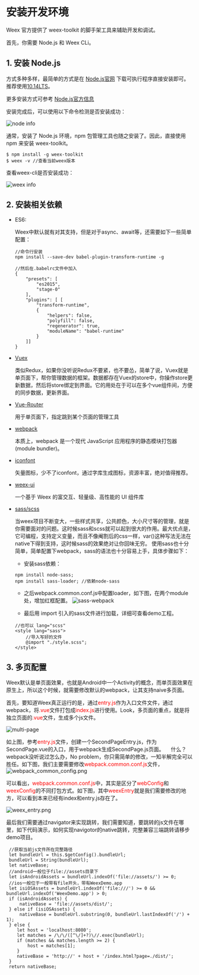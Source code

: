 # 安装开发环境
Weex 官方提供了 weex-toolkit 的脚手架工具来辅助开发和调试。

首先，你需要 Node.js 和 Weex CLi。

## 1. 安装 Node.js

  方式多种多样，最简单的方式是在 [Node.js官网](https://nodejs.org/) 下载可执行程序直接安装即可。推荐使用[10.14LTS](https://nodejs.org/dist/v10.14.1/node-v10.14.1-x64.msi)。

  更多安装方式可参考 [Node.js官方信息](https://nodejs.org/en/download/)

  安装完成后，可以使用以下命令检测是否安装成功：
  
  ![node info](resource/node_version.png)

  通常，安装了 Node.js 环境，npm 包管理工具也随之安装了。因此，直接使用 npm 来安装 weex-toolkit。
  ```
  $ npm install -g weex-toolkit
  $ weex -v //查看当前weex版本
  ```

  查看weex-cli是否安装成功：

  ![weex info](resource/weex_info.png)

## 2. 安装相关依赖
- ES6:
	
	Weex中默认就有对其支持，但是对于async、await等，还需要如下一些简单配置：
	
	```
	//命令行安装
	npm install --save-dev babel-plugin-transform-runtime -g
	
	//然后在.babelrc文件中加入
	{
		"presets": [
			"es2015",
			"stage-0"
		],
		"plugins": [ [
			"transform-runtime",
			{
				"helpers": false,
				"polyfill": false,
				"regenerator": true,
				"moduleName": "babel-runtime"
			}
		]]
	}
	```

- [Vuex](https://vuex.vuejs.org/zh/)

	类似Redux，如果你没听说Redux不要紧，也不要怂，简单了说，Vuex就是单页面下，帮你管理数据的框架。数据都存在Vuex的store中，你操作store更新数据，然后将store绑定到界面。它的用处在于可以在多个vue组件间，方便的同步数据，更新界面。
	
- [Vue-Router](https://router.vuejs.org/zh/) 
	
	用于单页面下，指定跳到某个页面的管理工具
	
- [webpack](https://www.webpackjs.com/)

	本质上，webpack 是一个现代 JavaScript 应用程序的静态模块打包器(module bundler)。

- [iconfont](http://www.iconfont.cn/)

	矢量图标，少不了iconfont，通过字库生成图标，资源丰富，绝对值得推荐。
	
- [weex-ui](https://github.com/alibaba/weex-ui)

	一个基于 Weex 的富交互、轻量级、高性能的 UI 组件库
	
- [sass/scss](https://www.sasscss.com/docs/)

	当weex项目不断变大，一些样式共享，公共颜色，大小尺寸等的管理，就是你需要面对的问题。这时候sass和scss就可以起到很大的作用。最大优点是，它可编程，支持定义变量，而且不像阉割后的css一样，var()这种写法无法在native下得到支持，这时候sass的效果绝对让你回味无穷。
	使用sass也十分简单，简单配置下webpack，sass的语法也十分容易上手，具体步骤如下：
	
	- 安装sass依赖：
	
	```
	npm install node-sass;
	npm install sass-loader; //依赖node-sass
	```
	- 之后webpack.common.conf.js中配置loader，如下图，在两个module处，增加红框配置。
	![sass-webpack](resource/sass_webpack.png)
	
	- 最后用 import 引入的sass文件进行加载，详细可查看demo工程。
	
	```
	//也可以 lang="scss"
	<style lang="sass">
		//导入写好的文件
		@import "./style.scss";
	</style>
	```


## 3. 多页配置
Weex默认是单页面效果，也就是Android中一个Activity的概念，而单页面效果在原生上，所以这个时候，就需要修改默认的webpack，让其支持naive多页面。

首先，要知道Weex真正运行的是，通过<font color=red>entry.js</font>作为入口文件文件，通过webpack，将<font color=red>.vue</font>文件打包成<font color=red>index.js</font>进行使用。Look，多页面的重点，就是将独立页面的<font color=red>.vue</font>文件，生成多个js文件。

![multi-page](resource/multi-page.png)

如上图，参考<font color=red>entry.js</font>文件，创建一个SecondPageEntry.js，作为SecondPage.vue的入口，用于webpack生成SecondPage.js页面。
 什么？webpack没听说过怎么办，No problem，你只需简单的修改，一知半解完全可以胜任。如下图，我们主要需要修改<font color=red>webpack.common.conf.js</font>文件，
 
 ![webpack_common_config.png](resource/webpack_common_config.png)

可以看出，<font color=red>webpack.common.conf.js</font>中，其实是区分了<font color=red>webConfig</font>和<font color=red>weexConfig</font>的不同打包方式。如下图，其中<font color=red>weexEntry</font>就是我们需要修改的地方，可以看到本来已经有index和entry.js存在了。

![weex_entry.png](resource/weex_entry.png)

最后我们需要通过navigator来实现跳转，我们需要知道，要跳转的js文件在哪里，如下代码演示，如何实现navigotor的native跳转，完整兼容三端跳转请移步demo项目。

```
 //获取当前js文件所在完整路径
 let bundleUrl = this.$getConfig().bundleUrl;
 bundleUrl = String(bundleUrl);
 let nativeBase;
 //android一般位于file://assets目录下
 let isAndroidAssets = bundleUrl.indexOf('file://assets/') >= 0;
 //ios一般位于一般带有file开头，带有WeexDemo.app
 let isiOSAssets = bundleUrl.indexOf('file:///') >= 0 && bundleUrl.indexOf('WeexDemo.app') > 0;
 if (isAndroidAssets) {
     nativeBase = 'file://assets/dist/';
 } else if (isiOSAssets) {
     nativeBase = bundleUrl.substring(0, bundleUrl.lastIndexOf('/') + 1);
 } else {
    let host = 'localhost:8080';
    let matches = /\/\/([^\/]+?)\//.exec(bundleUrl);
    if (matches && matches.length >= 2) {
        host = matches[1];
    }
    nativeBase = 'http://' + host + '/index.html?page=./dist/';
 }
 return nativeBase;
```

 	
 		



